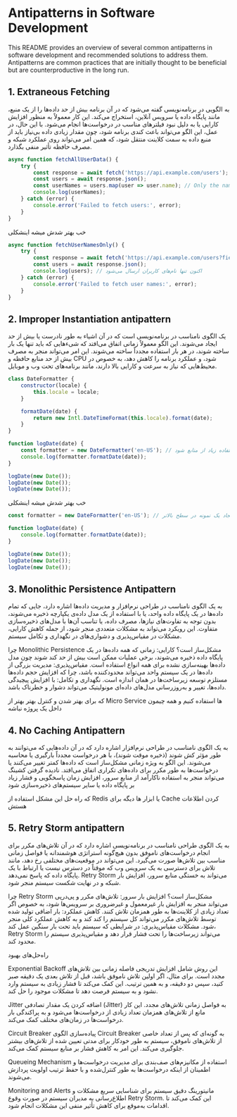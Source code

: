# Antipatterns in Software Development

This README provides an overview of several common antipatterns in software development and recommended solutions to address them. Antipatterns are common practices that are initially thought to be beneficial but are counterproductive in the long run.



## 1. Extraneous Fetching

به الگویی در برنامه‌نویسی گفته می‌شود که در آن برنامه بیش از حد داده‌ها را از یک منبع، مانند پایگاه داده یا سرویس آنلاین، استخراج می‌کند. این کار معمولاً به منظور افزایش کارایی یا به دلیل نبود فیلترهای مناسب در درخواست‌ها انجام می‌شود. با این حال، در عمل، این الگو می‌تواند باعث کندی برنامه شود، چون مقدار زیادی داده بی‌نیاز باید از منبع داده به سمت کلاینت منتقل شود، که همین امر می‌تواند روی عملکرد شبکه و مصرف حافظه تأثیر منفی بگذارد.


```javascript
async function fetchAllUserData() {
    try {
        const response = await fetch('https://api.example.com/users');
        const users = await response.json();
        const userNames = users.map(user => user.name); // Only the names of the users are needed
        console.log(userNames);
    } catch (error) {
        console.error('Failed to fetch users:', error);
    }
}
```
خب بهتر شدش میشه اینشکلی
```javascript
async function fetchUserNamesOnly() {
    try {
        const response = await fetch('https://api.example.com/users?fields=name');
        const users = await response.json();
        console.log(users); // اکنون تنها نام‌های کاربران ارسال می‌شود
    } catch (error) {
        console.error('Failed to fetch user names:', error);
    }
}
```

## 2. Improper Instantiation antipattern

یک الگوی نامناسب در برنامه‌نویسی است که در آن اشیاء به طور نادرست یا بیش از حد ایجاد می‌شوند. این الگو معمولاً زمانی اتفاق می‌افتد که شیء‌هایی که باید تنها یک بار ساخته شوند، در هر بار استفاده مجدداً ساخته می‌شوند. این امر می‌تواند منجر به مصرف بیش از حد منابع حافظه و CPU شود، و عملکرد برنامه را کاهش دهد، به خصوص در محیط‌هایی که نیاز به سرعت و کارایی بالا دارند، مانند برنامه‌های تحت وب و موبایل.

```javascript
class DateFormatter {
    constructor(locale) {
        this.locale = locale;
    }

    formatDate(date) {
        return new Intl.DateTimeFormat(this.locale).format(date);
    }
}

function logDate(date) {
    const formatter = new DateFormatter('en-US'); // این ایجاد نمونه در هر فراخوانی می‌تواند منجر به استفاده زیاد از منابع شود
    console.log(formatter.formatDate(date));
}

logDate(new Date());
logDate(new Date());
logDate(new Date());
```
خب بهتر شدش میشه اینشکلی

```javascript
const formatter = new DateFormatter('en-US'); // ایجاد یک نمونه در سطح بالاتر

function logDate(date) {
    console.log(formatter.formatDate(date));
}

logDate(new Date());
logDate(new Date());
logDate(new Date());
```

## 3. Monolithic Persistence Antipattern

به یک الگوی نامناسب در طراحی نرم‌افزار و مدیریت داده‌ها اشاره دارد، جایی که تمام داده‌ها در یک پایگاه داده واحد، یا با استفاده از یک مدل داده‌ی یکپارچه ذخیره می‌شوند، بدون توجه به تفاوت‌های نیازها، مصرف داده، یا تناسب آن‌ها با مدل‌های ذخیره‌سازی متفاوت. این رویکرد می‌تواند به مشکلات متعددی منجر شود، از جمله کاهش کارایی، مشکلات در مقیاس‌پذیری و دشواری‌های در نگهداری و تکامل سیستم.

چرا Monolithic Persistence مشکل‌ساز است؟
کارایی: زمانی که همه داده‌ها در یک پایگاه داده ذخیره می‌شوند، برخی عملیات ممکن است بیش از حد کند شوند چون مدل داده‌ها بهینه‌سازی نشده برای همه انواع استفاده است.
مقیاس‌پذیری: مدیریت بزرگی از داده‌ها در یک سیستم واحد می‌تواند محدودکننده باشد، چرا که افزایش حجم داده‌ها مستلزم توسعه زیرساخت‌ها در همان اندازه است.
نگهداری و تکامل: با افزایش پیچیدگی داده‌ها، تغییر و به‌روزرسانی مدل‌های داده‌ای مونولیتیک می‌تواند دشوار و خطرناک باشد.

که برای بهتر شدن و کنترل بهتر بهتر از Micro Service ها استفاده کنیم و همه چیمون داخل یک پروژه نباشه


## 4. No Caching Antipattern

 به یک الگوی نامناسب در طراحی نرم‌افزار اشاره دارد که در آن داده‌هایی که می‌توانند به طور مؤثر کش شوند (ذخیره موقت شوند)، با هر درخواست مجدداً بارگیری یا محاسبه می‌شوند. این الگو به ویژه زمانی مشکل‌ساز است که داده‌ها کمتر تغییر می‌کنند یا درخواست‌ها به طور مکرر برای داده‌های تکراری اتفاق می‌افتد. نادیده گرفتن کشینگ می‌تواند منجر به استفاده ناکارآمد از منابع سرور، افزایش زمان پاسخگویی و فشار زیاد بر پایگاه داده یا سایر سیستم‌های ذخیره‌سازی شود

 که راه حل این مشکل استفاده از Redis یا ابزار ها دیگه برای Cache کردن اطلاعات هستش


## 5. Retry Storm antipattern

به یک الگوی طراحی نامناسب در برنامه‌نویسی اشاره دارد که در آن تلاش‌های مکرر برای انجام درخواست‌های ناموفق بدون هیچ‌گونه استراتژی هوشمندانه یا فواصل زمانی مناسب بین تلاش‌ها صورت می‌گیرد. این می‌تواند در موقعیت‌های مختلفی رخ دهد، مانند تلاش برای دسترسی به یک سرویس وب که موقتاً در دسترس نیست یا ارتباط با یک پایگاه داده که پاسخ نمی‌دهد. Retry Storm می‌تواند به خستگی منابع سرور، افزایش بار شبکه و در نهایت شکست سیستم منجر شود.

چرا Retry Storm مشکل‌ساز است؟
افزایش بار سرور: تلاش‌های مکرر و پی‌درپی می‌تواند منجر به افزایش بار غیرمعمول و غیرضروری بر سرویس‌ها شود، به خصوص اگر تعداد زیادی از کلاینت‌ها به طور همزمان تلاش کنند.
کاهش عملکرد: بار اضافی تولید شده توسط تلاش‌های مکرر می‌تواند کل سیستم را کند کند و به کاهش عملکرد کلی منجر شود.
مشکلات مقیاس‌پذیری: در شرایطی که سیستم باید تحت بار سنگین عمل کند، Retry Storm می‌تواند زیرساخت‌ها را تحت فشار قرار دهد و مقیاس‌پذیری سیستم را محدود کند.

راه‌حل‌های بهبود

Exponential Backoff
این روش شامل افزایش تدریجی فاصله زمانی بین تلاش‌های مجدد است. برای مثال، اگر اولین تلاش ناموفق باشد، قبل از تلاش بعدی یک دقیقه صبر کنید، سپس دو دقیقه، و به همین ترتیب. این کمک می‌کند تا فشار زیادی به سیستم وارد نشود و به سیستم فرصت دهد تا مشکلات موجود را حل کند.

Jitter
اضافه کردن یک مقدار تصادفی (Jitter) به فواصل زمانی تلاش‌های مجدد. این کار مانع از تلاش‌های همزمان تعداد زیادی از درخواست‌ها می‌شود و به پراکندگی بار درخواست‌ها در زمان‌های مختلف کمک می‌کند.

Circuit Breaker
پیاده‌سازی الگوی Circuit Breaker به گونه‌ای که پس از تعداد خاصی از تلاش‌های ناموفق، سیستم به طور خودکار برای مدتی تعیین شده از تلاش‌های بیشتر جلوگیری می‌کند. این امر به کاهش فشار بر منابع سیستم کمک می‌کند.

Queueing Mechanism
استفاده از مکانیزم‌های صف‌بندی برای مدیریت درخواست‌ها و اطمینان از اینکه درخواست‌ها به طور کنترل‌شده و با حفظ ترتیب اولویت پردازش می‌شوند.

Monitoring and Alerts
مانیتورینگ دقیق سیستم برای شناسایی سریع مشکلات و اطلاع‌رسانی به مدیران سیستم در صورت وقوع Retry Storm. این کمک می‌کند تا اقدامات به‌موقع برای کاهش تأثیر منفی این مشکلات انجام شود.
